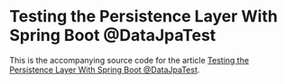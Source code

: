 # Testing the Persistence Layer With Spring Boot @DataJpaTest

This is the accompanying source code for the article [Testing the Persistence Layer With Spring Boot @DataJpaTest](http://www.arhohuttunen.com/spring-boot-datajpatest/).
